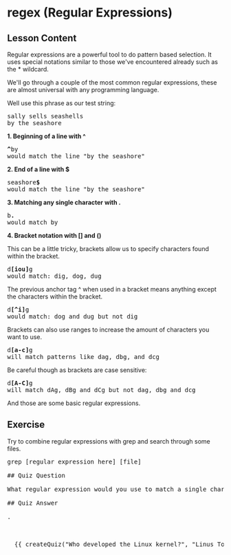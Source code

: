 # regex (Regular Expressions)

## Lesson Content

Regular expressions are a powerful tool to do pattern based selection. It uses special notations similar to those we've encountered already such as the * wildcard. 

We'll go through a couple of the most common regular expressions, these are almost universal with any programming language.

Well use this phrase as our test string:
<pre>
sally sells seashells 
by the seashore
</pre>

<b>1. Beginning of a line with ^</b>

<pre>
<b>^</b>by
would match the line "by the seashore"
</pre>

<b>2. End of a line with $</b>

<pre>
seashore<b>$</b>
would match the line "by the seashore"
</pre>

<b>3. Matching any single character with .</b>

<pre>
b<b>.</b>
would match by
</pre>

<b>4. Bracket notation with [] and ()</b>

This can be a little tricky, brackets allow us to specify characters found within the bracket. 

<pre>
d<b>[iou]</b>g
would match: dig, dog, dug
</pre>

The previous anchor tag ^ when used in a bracket means anything except the characters within the bracket. 

<pre>
d<b>[^i]</b>g
would match: dog and dug but not dig
</pre>

Brackets can also use ranges to increase the amount of characters you want to use. 

<pre>
d<b>[a-c]</b>g
will match patterns like dag, dbg, and dcg
</pre>

Be careful though as brackets are case sensitive:

<pre>
d<b>[A-C]</b>g
will match dAg, dBg and dCg but not dag, dbg and dcg
</pre>

And those are some basic regular expressions.

## Exercise

Try to combine regular expressions with grep and search through some files.

<pre>
grep [regular expression here] [file]

## Quiz Question

What regular expression would you use to match a single character?

## Quiz Answer

.
<script src="../quiz.js"></script>

<div id="quiz">
  {{ createQuiz("Who developed the Linux kernel?", "Linus Torvalds") }}
</div>

